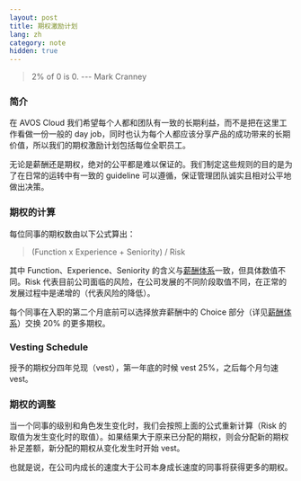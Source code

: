 ```yaml
---
layout: post
title: 期权激励计划
lang: zh
category: note
hidden: true
---
```


> 2% of 0 is 0.  --- Mark Cranney

### 简介

在 AVOS Cloud 我们希望每个人都和团队有一致的长期利益，而不是把在这里工作看做一份一般的 day job，同时也认为每个人都应该分享产品的成功带来的长期价值，所以我们的期权激励计划包括每位全职员工。

无论是薪酬还是期权，绝对的公平都是难以保证的。我们制定这些规则的目的是为了在日常的运转中有一致的 guideline 可以遵循，保证管理团队诚实且相对公平地做出决策。

### 期权的计算

每位同事的期权数由以下公式算出：

> (Function x Experience + Seniority) / Risk

其中 Function、Experience、Seniority 的含义与[薪酬体系](salary.html)一致，但具体数值不同。Risk 代表目前公司面临的风险，在公司发展的不同阶段取值不同，在正常的发展过程中是递增的（代表风险的降低）。

每个同事在入职的第二个月底前可以选择放弃薪酬中的 Choice 部分（详见[薪酬体系](salary.html)）交换 20% 的更多期权。

### Vesting Schedule

授予的期权分四年兑现（vest），第一年底的时候 vest 25%，之后每个月匀速 vest。

### 期权的调整

当一个同事的级别和角色发生变化时，我们会按照上面的公式重新计算（Risk 的取值为发生变化时的取值）。如果结果大于原来已分配的期权，则会分配新的期权补足差额，新分配的期权从变化发生时开始 vest。

也就是说，在公司内成长的速度大于公司本身成长速度的同事将获得更多的期权。